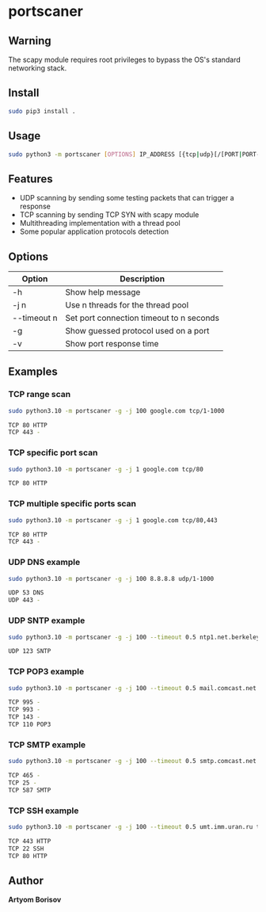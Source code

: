 # portscaner

## Warning

The scapy module requires root privileges to bypass the OS's standard networking stack.

## Install

```sh
sudo pip3 install .
```

## Usage
```sh
sudo python3 -m portscaner [OPTIONS] IP_ADDRESS [{tcp|udp}[/[PORT|PORT-PORT],...]]...
```

## Features

* UDP scanning by sending some testing packets that can trigger a response
* TCP scanning by sending TCP SYN with scapy module
* Multithreading implementation with a thread pool
* Some popular application protocols detection

## Options

| Option | Description |
| --- | --- |
| -h | Show help message |
| -j n | Use n threads for the thread pool |
| --timeout n | Set port connection timeout to n seconds |
| -g  | Show guessed protocol used on a port |
| -v | Show port response time |

## Examples

### TCP range scan

```sh
sudo python3.10 -m portscaner -g -j 100 google.com tcp/1-1000
```

```sh
TCP 80 HTTP 
TCP 443 - 
```

### TCP specific port scan
```sh
sudo python3.10 -m portscaner -g -j 1 google.com tcp/80 
```

```sh
TCP 80 HTTP 
```

### TCP multiple specific ports scan

```sh
sudo python3.10 -m portscaner -g -j 1 google.com tcp/80,443
```

```sh
TCP 80 HTTP 
TCP 443 - 
```

### UDP DNS example

```sh
sudo python3.10 -m portscaner -g -j 100 8.8.8.8 udp/1-1000
```

```sh
UDP 53 DNS 
UDP 443 - 
```

### UDP SNTP example
```sh
sudo python3.10 -m portscaner -g -j 100 --timeout 0.5 ntp1.net.berkeley.edu udp/1-1000
```

```sh
UDP 123 SNTP 
```

### TCP POP3 example

```sh
sudo python3.10 -m portscaner -g -j 100 --timeout 0.5 mail.comcast.net tcp/1-1000
```

```sh
TCP 995 - 
TCP 993 - 
TCP 143 - 
TCP 110 POP3 
```

### TCP SMTP example
```sh
sudo python3.10 -m portscaner -g -j 100 --timeout 0.5 smtp.comcast.net tcp/1-1000
```

```sh
TCP 465 - 
TCP 25 - 
TCP 587 SMTP 
```
### TCP SSH example
```sh
sudo python3.10 -m portscaner -g -j 100 --timeout 0.5 umt.imm.uran.ru tcp/1-1000
```

```sh
TCP 443 HTTP 
TCP 22 SSH 
TCP 80 HTTP 
```

## Author

**Artyom Borisov**

